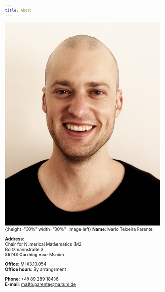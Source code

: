 ```yaml
---
title: About
---
```

<style type="text/css">
.image-left {
  display: block;
  margin-left: auto;
  margin-right: 30px;
  float: left;
}
</style>
![mtp](assets/images/mtp.jpg){:height="30%" width="30%" .image-left}
**Name**: Mario Teixeira Parente
	
**Address**:  
Chair for Numerical Mathematics (M2)  
Boltzmannstraße 3  
85748 Garching near Munich
	
**Office**: MI 03.10.054  
**Office hours**: By arrangement
	
**Phone**: +49 89 289 18406  
**E-mail**: <mailto:parente@ma.tum.de>

